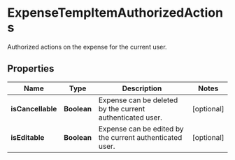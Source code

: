 

# ExpenseTempItemAuthorizedActions

Authorized actions on the expense for the current user.

## Properties

| Name | Type | Description | Notes |
|------------ | ------------- | ------------- | -------------|
|**isCancellable** | **Boolean** | Expense can be deleted by the current authenticated user. |  [optional] |
|**isEditable** | **Boolean** | Expense can be edited by the current authenticated user. |  [optional] |



